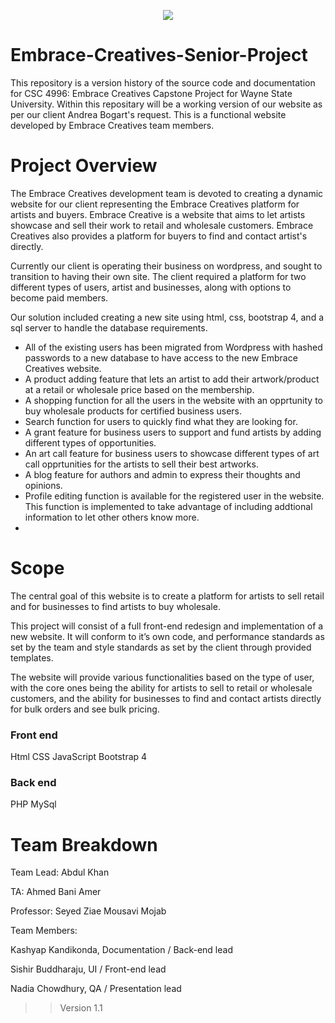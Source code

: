 <p align="center"> <img src="https://github.com/Sishir9624/Embrace-Creatives-Senior-Project/blob/master/img/EC_logo-Black.png" height = auto></p>

# Embrace-Creatives-Senior-Project
This repository is a version history of the source code and documentation for CSC 4996: Embrace Creatives Capstone Project for Wayne State University. Within this repositary will be a working version of our website as per our client Andrea Bogart's request. This is a functional website developed by Embrace Creatives team members. 

# Project Overview
The Embrace Creatives development team is devoted to creating a dynamic website for our client representing the Embrace Creatives platform for artists and buyers. Embrace Creative is a website that aims to let artists showcase and sell their work to retail and wholesale customers. Embrace Creatives also provides a platform for buyers to find and contact artist's directly. 

Currently our client is operating their business on wordpress, and sought to transition to having their own site. The client required a platform for two different types of users, artist and businesses, along with options to become paid members.

Our solution included creating a new site using html, css, bootstrap 4, and a sql server to handle the database requirements.
<ul>
  <li>All of the existing users has been migrated from Wordpress with hashed passwords to a new database to have access to the  new Embrace Creatives website.</li>
  <li>A product adding feature that lets an artist to add their artwork/product at a retail or wholesale price based on the membership. </li>
  <li> A shopping function for all the users in the website with an opprtunity to buy wholesale products for certified business users.  
   <li>Search function for users to quickly find what they are looking for. 
   <li>A grant feature for business users to support and fund artists by adding different types of opportunities. 
   <li>An art call feature for business users to showcase different types of art call opprtunities for the artists to sell their best artworks. </li>
    <li> A blog feature for authors and admin to express their thoughts and opinions. 
    <li> Profile editing function is available for the registered user in the website. This function is implemented to take advantage of including addtional information to let other others know more.</li>
  <li>
  </ul>

# Scope
The central goal of this website is to create a platform for artists to sell retail and for businesses to find artists to buy wholesale.

This project will consist of a full front-end redesign and implementation of a new website. It will conform to it’s own code, and performance standards as set by the team and style standards as set by the client through provided templates.

The website will provide various functionalities based on the type of user, with the core ones being the ability for artists to sell to retail or wholesale customers, and the ability for businesses to find and contact artists directly for bulk orders and see bulk pricing.

### Front end
Html
CSS
JavaScript
Bootstrap 4

### Back end
PHP
MySql

# Team Breakdown

Team Lead: Abdul Khan

TA: Ahmed Bani Amer

Professor: Seyed Ziae Mousavi Mojab

Team Members: 

Kashyap Kandikonda, Documentation / Back-end lead

Sishir Buddharaju, UI / Front-end lead

Nadia Chowdhury, QA / Presentation lead

>> Version 1.1
